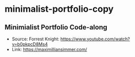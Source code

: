 # minimalist-portfolio-copy

## Minimialist Portfolio Code-along
  * Source: Forrest Knight: https://www.youtube.com/watch?v=b0pkpcD8Ms4
  * Link: https://maximilliansimmer.com/
